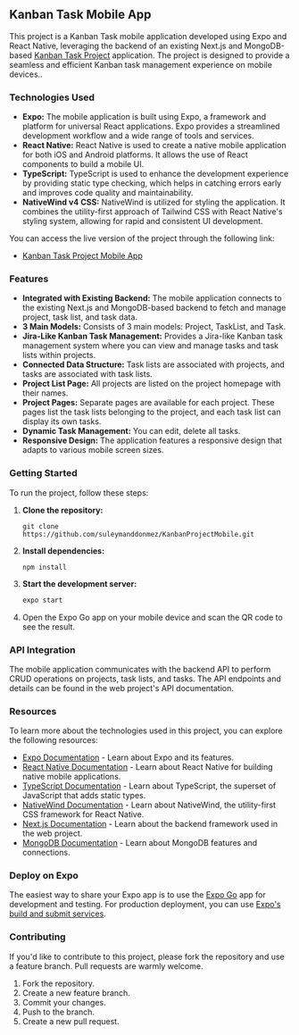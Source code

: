 ## Kanban Task Mobile App

This project is a Kanban Task mobile application developed using Expo and React Native, leveraging the backend of an existing Next.js and MongoDB-based [Kanban Task Project](https://github.com/suleymanddonmez/KanbanProject) application. The project is designed to provide a seamless and efficient Kanban task management experience on mobile devices..

### Technologies Used

- **Expo:** The mobile application is built using Expo, a framework and platform for universal React applications. Expo provides a streamlined development workflow and a wide range of tools and services.
- **React Native:** React Native is used to create a native mobile application for both iOS and Android platforms. It allows the use of React components to build a mobile UI.
- **TypeScript:** TypeScript is used to enhance the development experience by providing static type checking, which helps in catching errors early and improves code quality and maintainability.
- **NativeWind v4 CSS:** NativeWind is utilized for styling the application. It combines the utility-first approach of Tailwind CSS with React Native's styling system, allowing for rapid and consistent UI development.

You can access the live version of the project through the following link:
- [Kanban Task Project Mobile App](https://expo.dev/preview/update?slug=exp&projectId=e7f479c3-e2fa-4e29-aa4d-34b50727d9c9&group=4fa1b28a-3a70-4b4e-af58-de7761c4ac6e) 

### Features

- **Integrated with Existing Backend:** The mobile application connects to the existing Next.js and MongoDB-based backend to fetch and manage project, task list, and task data.
- **3 Main Models:** Consists of 3 main models: Project, TaskList, and Task.
- **Jira-Like Kanban Task Management:** Provides a Jira-like Kanban task management system where you can view and manage tasks and task lists within projects.
- **Connected Data Structure:** Task lists are associated with projects, and tasks are associated with task lists.
- **Project List Page:** All projects are listed on the project homepage with their names.
- **Project Pages:** Separate pages are available for each project. These pages list the task lists belonging to the project, and each task list can display its own tasks.
- **Dynamic Task Management:** You can edit, delete all tasks.
- **Responsive Design:** The application features a responsive design that adapts to various mobile screen sizes.

### Getting Started

To run the project, follow these steps:

1. **Clone the repository:**
   
   ```
   git clone https://github.com/suleymanddonmez/KanbanProjectMobile.git
   ```

2. **Install dependencies:**
   
   ```
   npm install
   ```

3. **Start the development server:**

    ```bash
    expo start
    ```

5. Open the Expo Go app on your mobile device and scan the QR code to see the result.

### API Integration

The mobile application communicates with the backend API to perform CRUD operations on projects, task lists, and tasks. The API endpoints and details can be found in the web project's API documentation.

### Resources

To learn more about the technologies used in this project, you can explore the following resources:

- [Expo Documentation](https://docs.expo.dev/) - Learn about Expo and its features.
- [React Native Documentation](https://reactnative.dev/docs/getting-started) - Learn about React Native for building native mobile applications.
- [TypeScript Documentation](https://www.typescriptlang.org/docs/) - Learn about TypeScript, the superset of JavaScript that adds static types.
- [NativeWind Documentation](https://www.nativewind.dev/v4/overview) - Learn about NativeWind, the utility-first CSS framework for React Native.
- [Next.js Documentation](https://nextjs.org/docs) - Learn about the backend framework used in the web project.
- [MongoDB Documentation](https://www.mongodb.com/docs) - Learn about MongoDB features and connections.

### Deploy on Expo

The easiest way to share your Expo app is to use the [Expo Go](https://expo.dev/client) app for development and testing. For production deployment, you can use [Expo's build and submit services](https://docs.expo.dev/distribution/introduction/).

### Contributing

If you'd like to contribute to this project, please fork the repository and use a feature branch. Pull requests are warmly welcome.

1. Fork the repository.
2. Create a new feature branch.
3. Commit your changes.
4. Push to the branch.
5. Create a new pull request.
